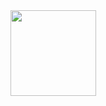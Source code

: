 <div align="center"> <img height="137px" src="https://github-readme-stats.vercel.app/api?username=gongjuecloak&hide_title=true&hide_border=true&show_icons=trueline_height=21" /> </div>
